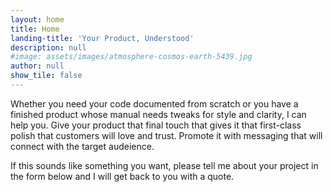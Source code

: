 ```yaml
---
layout: home
title: Home
landing-title: 'Your Product, Understood'
description: null
#image: assets/images/atmosphere-cosmos-earth-5439.jpg
author: null
show_tile: false
---
```


Whether you need your code documented from scratch or you have a finished product whose manual needs tweaks for style and clarity, I can help you. Give your product that final touch that gives it that first-class polish that customers will love and trust. Promote it with messaging that will connect with the target audeience.

If this sounds like something you want, please tell me about your project in the form below and I will get back to you with a quote.